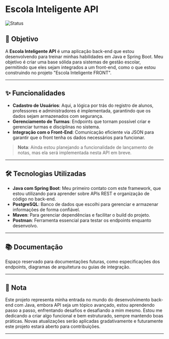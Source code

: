 # Escola Inteligente API

![Status](https://img.shields.io/badge/Status-Em%20Desenvolvimento-yellow)

## 🎯 Objetivo

A **Escola Inteligente API** é uma aplicação back-end que estou desenvolvendo para treinar minhas habilidades em Java e Spring Boot. Meu objetivo é criar uma base sólida para sistemas de gestão escolar, permitindo que eles sejam integrados a um front-end, como o que estou construindo no projeto "Escola Inteligente FRONT".

---

## ✨ Funcionalidades

- **Cadastro de Usuários**: Aqui, a lógica por trás do registro de alunos, professores e administradores é implementada, garantindo que os dados sejam armazenados com segurança.
- **Gerenciamento de Turmas**: Endpoints que tornam possível criar e gerenciar turmas e disciplinas no sistema.
- **Integração com o Front-End**: Comunicação eficiente via JSON para garantir que o front tenha os dados necessários para funcionar.

> **Nota**: Ainda estou planejando a funcionalidade de lançamento de notas, mas ela será implementada nesta API em breve.

---

## 🛠️ Tecnologias Utilizadas

- **Java com Spring Boot**: Meu primeiro contato com este framework, que estou utilizando para aprender sobre APIs REST e organização de código no back-end.
- **PostgreSQL**: Banco de dados que escolhi para gerenciar e armazenar informações de forma confiável.
- **Maven**: Para gerenciar dependências e facilitar o build do projeto.
- **Postman**: Ferramenta essencial para testar os endpoints enquanto desenvolvo.

---

## 📚 Documentação

Espaço reservado para documentações futuras, como especificações dos endpoints, diagramas de arquitetura ou guias de integração.

---

## 📌 Nota

Este projeto representa minha entrada no mundo do desenvolvimento back-end com Java, embora API seja um tópico avançado, estou aprendendo passo a passo, enfrentando desafios e desafiando a mim mesmo. Estou me dedicando a criar algo funcional e bem estruturado, sempre mantendo boas práticas. Novas atualizações serão aplicadas gradativamente e futuramente este projeto estará aberto para contribuições.

---
